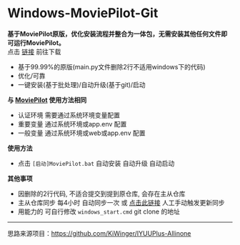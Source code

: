 # Windows-MoviePilot-Git


 **基于MoviePilot原版，优化安装流程并整合为一体包，无需安装其他任何文件即可运行MoviePilot。**  
 点击 [链接](https://github.com/developer-wlj/Windows-MoviePilot/releases/tag/Windows-MoviePilot-Git.V1.0) 前往下载 
 - 基于99.99%的原版(main.py文件删除2行不适用windows下的代码)
 - 优化/可靠
 - 一键安装(基于批处理)/自动升级(基于git)/启动

 **与 [MoviePilot](https://github.com/jxxghp/MoviePilot) 使用方法相同**
 - 认证环境 需要通过系统环境变量配置
 - 重要变量 通过系统环境或app.env 配置
 - 一般变量 通过系统环境或web或app.env 配置

 **使用方法**
 - 点击 `[启动]MoviePilot.bat` 自动安装 自动升级 自动启动

 **其他事项**
 - 因删除的2行代码, 不适合提交到提到原仓库, 会存在主从仓库
 - 主从仓库同步 每4小时 自动同步一次 或 [点击此链接](https://i965.xyz/update) 人工手动触发更新同步
 - 用能力的 可自行修改 `windows_start.cmd` git clone 的地址

 ***
 思路来源项目：https://github.com/KiWinger/IYUUPlus-Allinone

